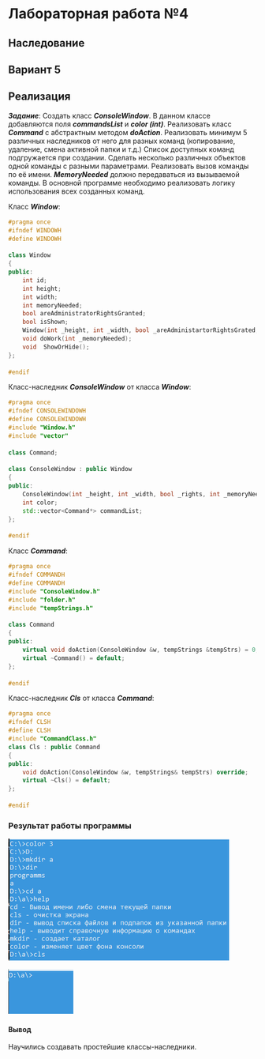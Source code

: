 # Лабораторная работа №4 #

## Наследование ##

## Вариант 5 ##

## Реализация ##

***Задание***: Создать класс ***ConsoleWindow***. В данном классе добавляются поля ***commandsList*** и ***color (int)***. Реализовать класс ***Command*** с абстрактным методом ***doAction***. Реализовать минимум 5 различных наследников от него для разных команд (копирование, удаление, смена активной папки и т.д.) Список доступных команд подгружается при создании. Сделать несколько различных объектов одной команды с разными параметрами. Реализовать вызов команды по её имени. ***MemoryNeeded*** должно передаваться из вызываемой команды. В основной программе необходимо реализовать логику использования всех созданных команд.

Класс ***Window***:

```c++
#pragma once
#ifndef WINDOWH
#define WINDOWH

class Window
{
public:
	int id;
	int height;
	int width;
	int memoryNeeded;
	bool areAdministratorRightsGranted;
	bool isShown;
	Window(int _height, int _width, bool _areAdministartorRightsGrated, int _memoryNeeded = 0, bool _isShown = true);
	void doWork(int _memoryNeeded);
	void  ShowOrHide();
};

#endif
```

Класс-наследник ***ConsoleWindow*** от класса ***Window***:

```c++
#pragma once
#ifndef CONSOLEWINDOWH
#define CONSOLEWINDOWH
#include "Window.h"
#include "vector"

class Command;

class ConsoleWindow : public Window
{
public:
	ConsoleWindow(int _height, int _width, bool _rights, int _memoryNeeded = 0, bool _isShown = true, int _color = 0);
	int color;
	std::vector<Command*> commandList;
};

#endif
```

Класс ***Command***:

```c++
#pragma once
#ifndef COMMANDH
#define COMMANDH
#include "ConsoleWindow.h"
#include "folder.h"
#include "tempStrings.h"

class Command
{
public:
	virtual void doAction(ConsoleWindow &w, tempStrings &tempStrs) = 0;
	virtual ~Command() = default;
};

#endif
```

Класс-наследник ***Cls*** от класса ***Command***:

```c++
#pragma once
#ifndef CLSH
#define CLSH
#include "CommandClass.h"
class Cls : public Command
{
public:
	void doAction(ConsoleWindow &w, tempStrings& tempStrs) override;
	virtual ~Cls() = default;
};

#endif
```

### Результат работы программы ###

![img1.png](images/img1.png)

![img2.png](images/img2.png)

#### Вывод ####

Научились создавать простейшие классы-наследники.
